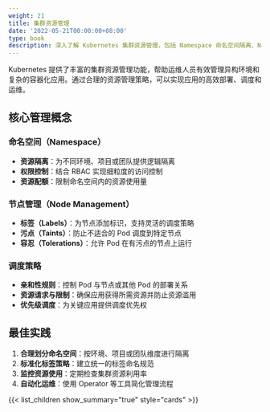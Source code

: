```yaml
---
weight: 21
title: 集群资源管理
date: '2022-05-21T00:00:00+08:00'
type: book
description: 深入了解 Kubernetes 集群资源管理，包括 Namespace 命名空间隔离、Node 节点管理、Pod 调度策略等核心概念和实践方法。
---
```


Kubernetes 提供了丰富的集群资源管理功能，帮助运维人员有效管理异构环境和复杂的容器化应用。通过合理的资源管理策略，可以实现应用的高效部署、调度和运维。

## 核心管理概念

### 命名空间（Namespace）

- **资源隔离**：为不同环境、项目或团队提供逻辑隔离
- **权限控制**：结合 RBAC 实现细粒度的访问控制
- **资源配额**：限制命名空间内的资源使用量

### 节点管理（Node Management）

- **标签（Labels）**：为节点添加标识，支持灵活的调度策略
- **污点（Taints）**：防止不适合的 Pod 调度到特定节点
- **容忍（Tolerations）**：允许 Pod 在有污点的节点上运行

### 调度策略

- **亲和性规则**：控制 Pod 与节点或其他 Pod 的部署关系
- **资源请求与限制**：确保应用获得所需资源并防止资源滥用
- **优先级调度**：为关键应用提供调度优先权

## 最佳实践

1. **合理划分命名空间**：按环境、项目或团队维度进行隔离
2. **标准化标签策略**：建立统一的标签命名规范
3. **监控资源使用**：定期检查集群资源利用率
4. **自动化运维**：使用 Operator 等工具简化管理流程

{{< list_children show_summary="true" style="cards" >}}
